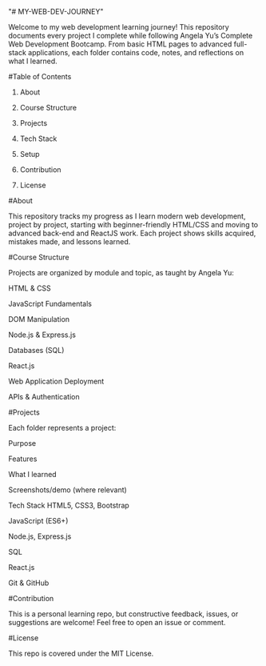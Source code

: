 "# MY-WEB-DEV-JOURNEY" 

Welcome to my web development learning journey! This repository documents every project I complete while following Angela Yu’s Complete Web Development Bootcamp. From basic HTML pages to advanced full-stack applications, each folder contains code, notes, and reflections on what I learned.

#Table of Contents

1) About

2) Course Structure

3) Projects

4) Tech Stack

5) Setup

6) Contribution

7) License

#About

This repository tracks my progress as I learn modern web development, project by project, starting with beginner-friendly HTML/CSS and moving to advanced back-end and ReactJS work. Each project shows skills acquired, mistakes made, and lessons learned.

#Course Structure

Projects are organized by module and topic, as taught by Angela Yu:

HTML & CSS

JavaScript Fundamentals

DOM Manipulation

Node.js & Express.js

Databases (SQL)

React.js

Web Application Deployment

APIs & Authentication

#Projects

Each folder represents a project:

Purpose

Features

What I learned

Screenshots/demo (where relevant)

Tech Stack
HTML5, CSS3, Bootstrap

JavaScript (ES6+)

Node.js, Express.js

SQL

React.js

Git & GitHub

#Contribution

This is a personal learning repo, but constructive feedback, issues, or suggestions are welcome! Feel free to open an issue or comment.

#License

This repo is covered under the MIT License.
